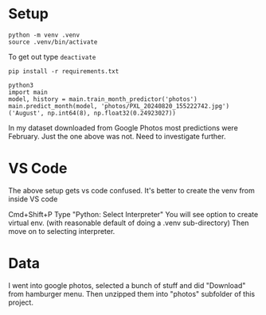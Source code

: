 
# Setup
```
python -m venv .venv
source .venv/bin/activate
```
To get out type 
`deactivate`

```
pip install -r requirements.txt
```

```
python3
import main
model, history = main.train_month_predictor('photos')
main.predict_month(model, 'photos/PXL_20240820_155222742.jpg')
('August', np.int64(8), np.float32(0.24923027))
```

In my dataset downloaded from Google Photos most predictions were February.
Just the one above was not. Need to investigate further.


# VS Code 
The above setup gets vs code confused.
It's better to create the venv from inside VS code

Cmd+Shift+P 
Type "Python: Select Interpreter"
You will see option to create virtual env. (with reasonable default of doing a .venv sub-directory)
Then move on to selecting interpreter.

# Data
I went into google photos, selected a bunch of stuff and did "Download" from hamburger menu.
Then unzipped them into "photos" subfolder of this project.


